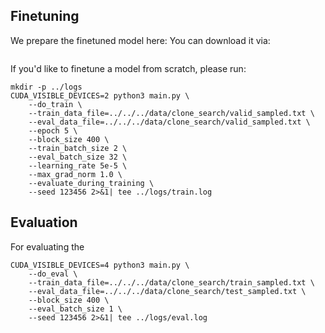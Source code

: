 ## Finetuning
We prepare the finetuned model here:
You can download it via:
```

```
If you'd like to finetune a model from scratch, please run:
```
mkdir -p ../logs
CUDA_VISIBLE_DEVICES=2 python3 main.py \
    --do_train \
    --train_data_file=../../../data/clone_search/valid_sampled.txt \
    --eval_data_file=../../../data/clone_search/valid_sampled.txt \
    --epoch 5 \
    --block_size 400 \
    --train_batch_size 2 \
    --eval_batch_size 32 \
    --learning_rate 5e-5 \
    --max_grad_norm 1.0 \
    --evaluate_during_training \
    --seed 123456 2>&1| tee ../logs/train.log
```

## Evaluation
For evaluating the 
```
CUDA_VISIBLE_DEVICES=4 python3 main.py \
    --do_eval \
    --train_data_file=../../../data/clone_search/train_sampled.txt \
    --eval_data_file=../../../data/clone_search/test_sampled.txt \
    --block_size 400 \
    --eval_batch_size 1 \
    --seed 123456 2>&1| tee ../logs/eval.log
```

###